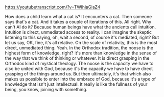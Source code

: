 https://youtubetranscript.com/?v=TWlhiaGlaZ4

 How does a child learn what a cat is? It encounters a cat. Then someone says that's a cat. And it takes a couple of iterations of this. All right. Why can't AI do it? Because human beings have what the ancients call intuition. Intuition is direct, unmediated access to reality. I can imagine the skeptic listening to this saying, oh, wait a second, of course it's mediated, right? But let us say, OK, fine, it's all relative. On the scale of relativity, this is the most direct, unmediated thing. Yeah. In the Orthodox tradition, the noose is the highest form of knowledge, right? It's more than knowledge in the sense of the way that we think of thinking or whatever. It is direct grasping in the Orthodox kind of mystical theology. The noose is the capacity we have to also be united with God, because it's the capacity we have to have direct grasping of the things around us. But then ultimately, it's that which also makes us possible to enter into the embrace of God, because it's a type of knowledge that isn't just intellectual. It really is like the fullness of your being, you know, joining with something.